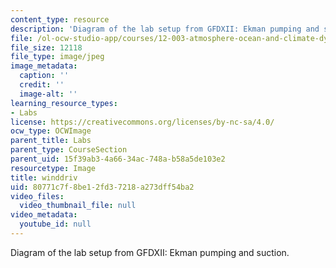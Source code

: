 ```yaml
---
content_type: resource
description: 'Diagram of the lab setup from GFDXII: Ekman pumping and suction.'
file: /ol-ocw-studio-app/courses/12-003-atmosphere-ocean-and-climate-dynamics-fall-2008/80771c7f8be12fd37218a273dff54ba2_winddriv.jpg
file_size: 12118
file_type: image/jpeg
image_metadata:
  caption: ''
  credit: ''
  image-alt: ''
learning_resource_types:
- Labs
license: https://creativecommons.org/licenses/by-nc-sa/4.0/
ocw_type: OCWImage
parent_title: Labs
parent_type: CourseSection
parent_uid: 15f39ab3-4a66-34ac-748a-b58a5de103e2
resourcetype: Image
title: winddriv
uid: 80771c7f-8be1-2fd3-7218-a273dff54ba2
video_files:
  video_thumbnail_file: null
video_metadata:
  youtube_id: null
---
```

Diagram of the lab setup from GFDXII: Ekman pumping and suction.